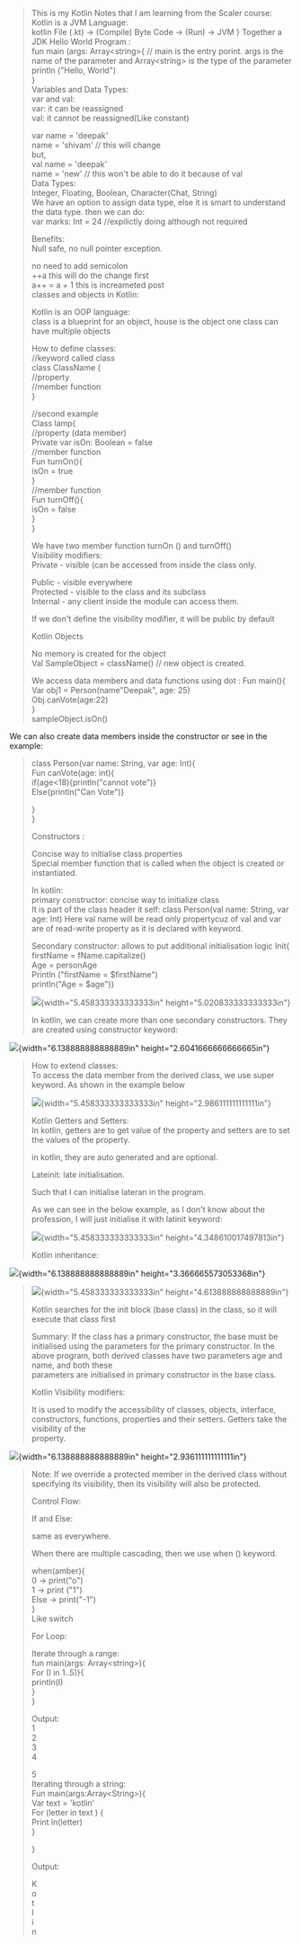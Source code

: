 > This is my Kotlin Notes that I am learning from the Scaler course:\
> Kotlin is a JVM Language:\
> kotlin File (.kt) -\> (Compile) Byte Code -\> (Run) -\> JVM } Together
> a JDK Hello World Program :\
> fun main (args: Array\<string\>{ // main is the entry porint. args is
> the name of the parameter and Array\<string\> is the type of the
> parameter\
> println (\"Hello, World\")\
> }\
> Variables and Data Types:\
> var and val:\
> var: it can be reassigned\
> val: it cannot be reassigned(Like constant)
>
> var name = \'deepak\'\
> name = \'shivam\' // this will change\
> but,\
> val name = \'deepak\'\
> name = \'new\' // this won\'t be able to do it because of val\
> Data Types:\
> Integer, Floating, Boolean, Character(Chat, String)\
> We have an option to assign data type, else it is smart to understand
> the data type. then we can do:\
> var marks: Int = 24 //expilictly doing although not required
>
> Benefits:\
> Null safe, no null pointer exception.
>
> no need to add semicolon\
> ++a this will do the change first\
> a++ = a + 1 this is increameted post\
> classes and objects in Kotlin:
>
> Kotlin is an OOP language:\
> class is a blueprint for an object, house is the object one class can
> have multiple objects
>
> How to define classes:\
> //keyword called class\
> class ClassName {\
> //property\
> //member function\
> }
>
> //second example\
> Class lamp{\
> //property (data member)\
> Private var isOn: Boolean = false\
> //member function\
> Fun turnOn(){\
> isOn = true\
> }\
> //member function\
> Fun turnOff(){\
> isOn = false\
> }\
> }
>
> We have two member function turnOn () and turnOff()\
> Visibility modifiers:\
> Private - visible (can be accessed from inside the class only.
>
> Public - visible everywhere\
> Protected - visible to the class and its subclass\
> Internal - any client inside the module can access them.
>
> If we don't define the visibility modifier, it will be public by
> default
>
> Kotlin Objects
>
> No memory is created for the object\
> Val SampleObject = className() // new object is created.
>
> We access data members and data functions using dot : Fun main(){\
> Var obj1 = Person(name"Deepak", age: 25)\
> Obj.canVote(age:22)\
> }\
> sampleObject.isOn()

We can also create data members inside the constructor or see in the
example:

> class Person(var name: String, var age: Int){\
> Fun canVote(age: int){\
> if(age\<18){println("cannot vote")}\
> Else{println("Can Vote")}
>
> }\
> }
>
> Constructors :
>
> Concise way to initialise class properties\
> Special member function that is called when the object is created or
> instantiated.
>
> In kotlin:\
> primary constructor: concise way to initialize class\
> It is part of the class header it self: class Person(val name: String,
> var age: Int) Here val name will be read only propertycuz of val and
> var are of read-write property as it is declared with keyword.
>
> Secondary constructor: allows to put additional initialisation logic
> Init{ firstName = fName.capitalize()\
> Age = personAge\
> Println ("firstName = \$firstName")\
> println("Age = \$age")}
>
> ![](screenshots/media/image1.png){width="5.458333333333333in"
> height="5.020833333333333in"}
>
> In kotlin, we can create more than one secondary constructors. They
> are created using constructor keyword:

![](screenshots/media/image2.png){width="6.138888888888889in"
height="2.6041666666666665in"}

> How to extend classes:\
> To access the data member from the derived class, we use super
> keyword. As shown in the example below
>
> ![](screenshots/media/image3.png){width="5.458333333333333in"
> height="2.986111111111111in"}
>
> Kotlin Getters and Setters:\
> In kotlin, getters are to get value of the property and setters are to
> set the values of the property.
>
> in kotlin, they are auto generated and are optional.
>
> Lateinit: late initialisation.
>
> Such that I can initialise lateran in the program.
>
> As we can see in the below example, as I don't know about the
> profession, I will just initialise it with latinit keyword:
>
> ![](screenshots/media/image4.png){width="5.458333333333333in"
> height="4.348610017497813in"}
>
> Kotlin inheritance:

![](screenshots/media/image5.png){width="6.138888888888889in"
height="3.366665573053368in"}

> ![](screenshots/media/image6.png){width="5.458333333333333in"
> height="4.613888888888889in"}
>
> Kotlin searches for the init block (base class) in the class, so it
> will execute that class first
>
> Summary: If the class has a primary constructor, the base must be
> initialised using the parameters for the primary constructor. In the
> above program, both derived classes have two parameters age and name,
> and both these\
> parameters are initialised in primary constructor in the base class.
>
> Kotlin Visibility modifiers:
>
> It is used to modify the accessibility of classes, objects, interface,
> constructors, functions, properties and their setters. Getters take
> the visibility of the\
> property.

![](screenshots/media/image7.png){width="6.138888888888889in"
height="2.936111111111111in"}

> Note: If we override a protected member in the derived class without
> specifying its visibility, then its visibility will also be protected.
>
> Control Flow:
>
> If and Else:
>
> same as everywhere.
>
> When there are multiple cascading, then we use when () keyword.
>
> when(amber){\
> 0 -\> print("o")\
> 1 -\> print ("1")\
> Else -\> print("-1")\
> }\
> Like switch
>
> For Loop:
>
> Iterate through a range:\
> fun main(args: Array\<string\>){\
> For (I in 1..5)}{\
> println(I)\
> }\
> }
>
> Output:\
> 1\
> 2\
> 3\
> 4
>
> 5\
> Iterating through a string:\
> Fun main(args:Array\<String\>){\
> Var text = 'kotlin'\
> For (letter in text ) {\
> Print ln(letter)\
> }
>
> }
>
> Output:
>
> K\
> o\
> t\
> l\
> i\
> n
